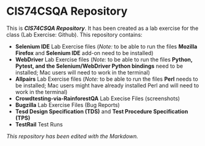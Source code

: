 # CIS74CSQA Repository #
This is ***CIS74CSQA Repository***. It has been created as a lab exercise for the class (Lab Exercise: Github).
This repository contains:
- **Selenium IDE** Lab Exercise files (*Note:* to be able to run the files **Mozilla Firefox** and **Selenium IDE** add-on need to be installed)
- **WebDriver** Lab Exercise files (*Note:* to be able to run the files **Python, Pytest, and the Selenium/WebDriver Python bindings** need to be installed; Mac users will need to work in the terminal)
- **Allpairs** Lab Exercise files (*Note:* to be able to run the files **Perl** needs to be installed; Mac users might have already installed Perl and will need to work in the terminal)
- **Crowdtesting-via-RainforestQA** Lab Execise Files (screenshots)
- **Bugzilla** Lab Exercise Files (Bug Reports)
- **Tesd Design Specification (TDS)** and **Test Procedure Specification (TPS)**
- **TestRail** Test Runs

*This repository has been edited with the Markdown.*
